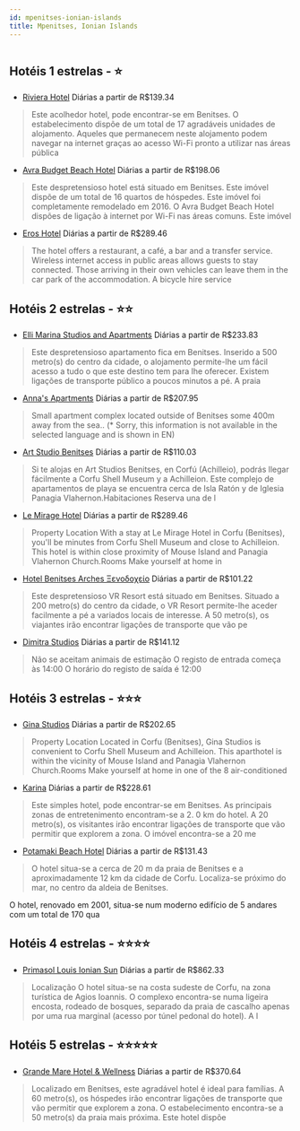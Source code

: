 ```yaml
---
id: mpenitses-ionian-islands
title: Mpenitses, Ionian Islands
---
```


<center><img src="http://photos.hotelbeds.com/giata/39/391625/391625a_hb_ba_001.jpg" alt="" /></center>


## Hotéis 1 estrelas - ⭐️

-    [Riviera Hotel](https://www.hurb.com/hoteis/mpenitses/riviera-hotel-JNP-JP228489?cmp=18055) Diárias a partir de R$139.34
   > Este acolhedor hotel, pode encontrar-se em Benitses. O estabelecimento dispõe de um total de 17 agradáveis unidades de alojamento. Aqueles que permanecem neste alojamento podem navegar na internet graças ao acesso Wi-Fi pronto a utilizar nas áreas pública
-    [Avra Budget Beach Hotel](https://www.hurb.com/hoteis/mpenitses/avra-budget-beach-hotel-JNP-JP837015?cmp=18055) Diárias a partir de R$198.06
   > Este despretensioso hotel está situado em Benitses. Este imóvel dispõe de um total de 16 quartos de hóspedes. Este imóvel foi completamente remodelado em 2016. O Avra Budget Beach Hotel dispões de ligação à internet por Wi-Fi nas áreas comuns. Este imóvel
-    [Eros Hotel](https://www.hurb.com/hoteis/mpenitses/eros-hotel-JNP-JP374710?cmp=18055) Diárias a partir de R$289.46
   > The hotel offers a restaurant, a café, a bar and a transfer service. Wireless internet access in public areas allows guests to stay connected. Those arriving in their own vehicles can leave them in the car park of the accommodation. A bicycle hire service

## Hotéis 2 estrelas - ⭐️⭐️

-    [Elli Marina Studios and Apartments](https://www.hurb.com/hoteis/mpenitses/elli-marina-studios-and-apartments-JNP-JP929321?cmp=18055) Diárias a partir de R$233.83
   > Este despretensioso apartamento fica em Benitses. Inserido a 500 metro(s) do centro da cidade, o alojamento permite-lhe um fácil acesso a tudo o que este destino tem para lhe oferecer. Existem ligações de transporte público a poucos minutos a pé. A praia 
-    [Anna's Apartments](https://www.hurb.com/hoteis/mpenitses/anna-s-apartments-JNP-JP866141?cmp=18055) Diárias a partir de R$207.95
   > Small apartment complex located outside of Benitses some 400m away from the sea.. (* Sorry, this information is not available in the selected language and is shown in EN) 
-    [Art Studio Benitses](https://www.hurb.com/hoteis/mpenitses/art-studio-benitses-JNP-JP030739?cmp=18055) Diárias a partir de R$110.03
   > Si te alojas en Art Studios Benitses, en Corfú (Achilleio), podrás llegar fácilmente a Corfu Shell Museum y a Achilleion. Este complejo de apartamentos de playa se encuentra cerca de Isla Ratón y de Iglesia Panagia Vlahernon.Habitaciones  Reserva una de l
-    [Le Mirage Hotel](https://www.hurb.com/hoteis/mpenitses/le-mirage-hotel-JNP-JP828275?cmp=18055) Diárias a partir de R$289.46
   > Property Location With a stay at Le Mirage Hotel in Corfu (Benitses), you&apos;ll be minutes from Corfu Shell Museum and close to Achilleion. This hotel is within close proximity of Mouse Island and Panagia Vlahernon Church.Rooms Make yourself at home in 
-    [Hotel Benitses Arches Ξενοδοχείο](https://www.hurb.com/hoteis/mpenitses/hotel-benitses-arches-ksenodokheio-JNP-JP664069?cmp=18055) Diárias a partir de R$101.22
   > Este despretensioso VR Resort está situado em Benitses. Situado a 200 metro(s) do centro da cidade, o VR Resort permite-lhe aceder facilmente a pé a variados locais de interesse. A 50 metro(s), os viajantes irão encontrar ligações de transporte que vão pe
-    [Dimitra Studios](https://www.hurb.com/hoteis/mpenitses/dimitra-studios-JNP-JP014542?cmp=18055) Diárias a partir de R$141.12
   > Não se aceitam animais de estimação  O registo de entrada começa às 14:00  O horário do registo de saída é 12:00

## Hotéis 3 estrelas - ⭐️⭐️⭐️

-    [Gina Studios](https://www.hurb.com/hoteis/mpenitses/gina-studios-JNP-JP106650?cmp=18055) Diárias a partir de R$202.65
   > Property Location Located in Corfu (Benitses), Gina Studios is convenient to Corfu Shell Museum and Achilleion. This aparthotel is within the vicinity of Mouse Island and Panagia Vlahernon Church.Rooms Make yourself at home in one of the 8 air-conditioned
-    [Karina](https://www.hurb.com/hoteis/mpenitses/karina-JNP-JP770011?cmp=18055) Diárias a partir de R$228.61
   > Este simples hotel, pode encontrar-se em Benitses. As principais zonas de entretenimento encontram-se a 2. 0 km do hotel. A 20 metro(s), os visitantes irão encontrar ligações de transporte que vão permitir que explorem a zona. O imóvel encontra-se a 20 me
-    [Potamaki Beach Hotel](https://www.hurb.com/hoteis/mpenitses/potamaki-beach-hotel-JNP-JP882130?cmp=18055) Diárias a partir de R$131.43
   > O hotel situa-se a cerca de 20 m da praia de Benitses e a aproximadamente 12 km da cidade de Corfu. Localiza-se próximo do mar, no centro da aldeia de Benitses.

O hotel, renovado em 2001, situa-se num moderno edifício de 5 andares com um total de 170 qua

## Hotéis 4 estrelas - ⭐️⭐️⭐️⭐️

-    [Primasol Louis Ionian Sun](https://www.hurb.com/hoteis/mpenitses/primasol-louis-ionian-sun-JNP-JP012596?cmp=18055) Diárias a partir de R$862.33
   > Localização
O hotel situa-se na costa sudeste de Corfu, na zona turística de Agios Ioannis. O complexo encontra-se numa ligeira encosta, rodeado de bosques, separado da praia de cascalho apenas por uma rua marginal (acesso por túnel pedonal do hotel). A l

## Hotéis 5 estrelas - ⭐️⭐️⭐️⭐️⭐️

-    [Grande Mare Hotel & Wellness](https://www.hurb.com/hoteis/mpenitses/grande-mare-hotel-wellness-JNP-JP327901?cmp=18055) Diárias a partir de R$370.64
   > Localizado em Benitses, este agradável hotel é ideal para famílias. A 60 metro(s), os hóspedes irão encontrar ligações de transporte que vão permitir que explorem a zona. O estabelecimento encontra-se a 50 metro(s) da praia mais próxima. Este hotel dispõe
